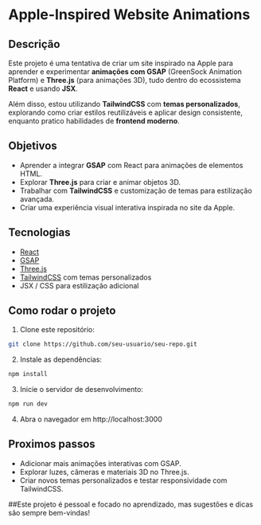 # Apple-Inspired Website Animations

## Descrição
Este projeto é uma tentativa de criar um site inspirado na Apple para aprender e experimentar **animações com GSAP** (GreenSock Animation Platform) e **Three.js** (para animações 3D), tudo dentro do ecossistema **React** e usando **JSX**.  

Além disso, estou utilizando **TailwindCSS** com **temas personalizados**, explorando como criar estilos reutilizáveis e aplicar design consistente, enquanto pratico habilidades de **frontend moderno**.  

## Objetivos
- Aprender a integrar **GSAP** com React para animações de elementos HTML.  
- Explorar **Three.js** para criar e animar objetos 3D.  
- Trabalhar com **TailwindCSS** e customização de temas para estilização avançada.  
- Criar uma experiência visual interativa inspirada no site da Apple.  

## Tecnologias
- [React](https://reactjs.org/)  
- [GSAP](https://greensock.com/gsap/)  
- [Three.js](https://threejs.org/)  
- [TailwindCSS](https://tailwindcss.com/) com temas personalizados  
- JSX / CSS para estilização adicional  

## Como rodar o projeto
1. Clone este repositório:  
```bash
git clone https://github.com/seu-usuario/seu-repo.git
```
2. Instale as dependências:
```bash
npm install
```
3. Inicie o servidor de desenvolvimento:
```bash
npm run dev
```
4. Abra o navegador em http://localhost:3000

## Proximos passos
- Adicionar mais animações interativas com GSAP.
- Explorar luzes, câmeras e materiais 3D no Three.js.
- Criar novos temas personalizados e testar responsividade com TailwindCSS.

##Este projeto é pessoal e focado no aprendizado, mas sugestões e dicas são sempre bem-vindas!
